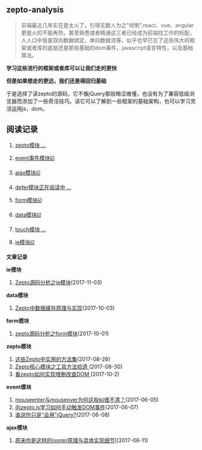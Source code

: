 ## zepto-analysis

> 前端最近几年实在是太火了，引得无数人为之"倾倒",react、vue、angular更是火的不能再热，甚至熟悉或者精通这三者已经成为前端找工作的标配，人人口中皆是双向数据绑定，单向数据流等，似乎也早已忘了这些伟大的框架或者库的底层还是那些基础的dom事件，javascript语言特性，以及基础算法。

**学习这些流行的框架或者库可以让我们走的更快**

**但是如果想走的更远，我们还是得回归基础**

于是选择了读zepto的源码，它不像jQuery那般晦涩难懂，也没有为了兼容低级浏览器而添加了一些奇淫技巧。读它可以了解到一些框架的基础架构，也可以学习灵活运用js，dom。


## 阅读记录

1. [zepto模块 ...](https://github.com/qianlongo/zepto-analysis/blob/master/src/zepto.js)

2. [event事件模块☑️](https://github.com/qianlongo/zepto-analysis/blob/master/src/event.js)

3. [ajax模块☑️](https://github.com/qianlongo/zepto-analysis/blob/master/src/ajax.js)

4. [defer模块正在阅读中 ...](https://github.com/qianlongo/zepto-analysis/blob/master/src/defer.js)

5. [form模块☑️](https://github.com/qianlongo/zepto-analysis/blob/master/src/form.js)

6. [data模块☑️](https://github.com/qianlongo/zepto-analysis/blob/master/src/data.js)

7. [touch模块 ...](https://github.com/qianlongo/zepto-analysis/blob/master/src/touch.js)

8. [ie模块☑️](https://github.com/qianlongo/zepto-analysis/blob/master/src/ie.js)

**文章记录**

**ie模块**

  1. [Zepto源码分析之ie模块](https://github.com/qianlongo/zepto-analysis/issues/10)(2017-11-03)

**data模块**

  1. [Zepto中数据缓存原理与实现](https://github.com/qianlongo/zepto-analysis/issues/9)(2017-10-03)

**form模块**
  1. [zepto源码分析之form模块](https://github.com/qianlongo/zepto-analysis/issues/7)(2017-10-01)

**zepto模块**

  1. [这些Zepto中实用的方法集](https://github.com/qianlongo/zepto-analysis/issues/5)(2017-08-26)
  2. [Zepto核心模块之工具方法拾遗 ](https://github.com/qianlongo/zepto-analysis/issues/6)(2017-08-30)
  3. [看zepto如何实现增删改查DOM ](https://github.com/qianlongo/zepto-analysis/issues/8)(2017-10-2)

**event模块**

  1. [mouseenter与mouseover为何这般纠缠不清？](https://github.com/qianlongo/zepto-analysis/issues/1)(2017-06-05)
  2. [向zepto.js学习如何手动触发DOM事件](https://github.com/qianlongo/zepto-analysis/issues/2)(2017-06-07)
  3. [谁说你只是"会用"jQuery?](https://github.com/qianlongo/zepto-analysis/issues/3)(2017-06-08)

**ajax模块**

  1. [原来你是这样的jsonp(原理与具体实现细节)](https://github.com/qianlongo/zepto-analysis/issues/4)(2017-06-11)
